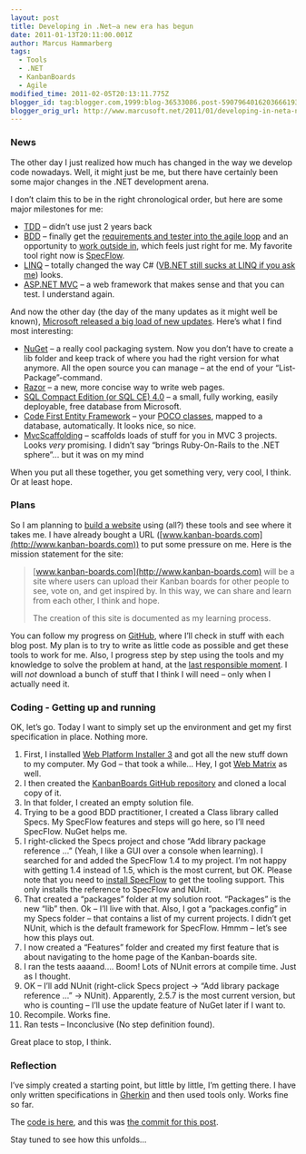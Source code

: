 ```yaml
---
layout: post
title: Developing in .Net–a new era has begun
date: 2011-01-13T20:11:00.001Z
author: Marcus Hammarberg
tags:
  - Tools
  - .NET
  - KanbanBoards
  - Agile
modified_time: 2011-02-05T20:13:11.775Z
blogger_id: tag:blogger.com,1999:blog-36533086.post-5907964016203666193
blogger_orig_url: http://www.marcusoft.net/2011/01/developing-in-neta-new-era-has-begun.html
---
```


### News

The other day I just realized how much has changed in the way we develop code nowadays. Well, it might just be me, but there have certainly been some major changes in the .NET development arena.

I don’t claim this to be in the right chronological order, but here are some major milestones for me:

- [TDD](http://en.wikipedia.org/wiki/Test-driven_development) – didn’t use just 2 years back
- [BDD](http://en.wikipedia.org/wiki/Behavior_Driven_Development) – finally get the [requirements and tester into the agile loop](http://www.marcusoft.net/2010/10/story-on-doing-outside-in-development.html) and an opportunity to [work outside in](http://www.marcusoft.net/2010/10/story-on-doing-outside-in-development.html), which feels just right for me. My favorite tool right now is [SpecFlow](http://www.specflow.org).
- [LINQ](http://msdn.microsoft.com/en-us/netframework/aa904594) – totally changed the way C# ([VB.NET still sucks at LINQ if you ask me](http://www.marcusoft.net/2010/02/vbnet-considered-harmful.html)) looks.
- [ASP.NET MVC](http://www.asp.net/mVC/) – a web framework that makes sense and that you can test. I understand again.

And now the other day (the day of the many updates as it might well be known), [Microsoft released a big load of new updates](http://weblogs.asp.net/scottgu/archive/2011/01/13/announcing-release-of-asp-net-mvc-3-iis-express-sql-ce-4-web-farm-framework-orchard-webmatrix.aspx). Here’s what I find most interesting:

- [NuGet](http://nuget.codeplex.com/) – a really cool packaging system. Now you don’t have to create a lib folder and keep track of where you had the right version for what anymore. All the open source you can manage – at the end of your “List-Package”-command.
- [Razor](http://weblogs.asp.net/scottgu/archive/2010/07/02/introducing-razor.aspx) – a new, more concise way to write web pages.
- [SQL Compact Edition (or SQL CE) 4.0](http://weblogs.asp.net/scottgu/archive/2011/01/11/vs-2010-sp1-and-sql-ce.aspx) – a small, fully working, easily deployable, free database from Microsoft.
- [Code First Entity Framework](http://weblogs.asp.net/scottgu/archive/2010/08/03/using-ef-code-first-with-an-existing-database.aspx) – your [POCO classes](http://stackoverflow.com/questions/250001/define-poco), mapped to a database, automatically. It looks nice, so nice.
- [MvcScaffolding](http://blog.stevensanderson.com/2011/01/13/scaffold-your-aspnet-mvc-3-project-with-the-mvcscaffolding-package/) – scaffolds loads of stuff for you in MVC 3 projects. Looks *very* promising. I didn’t say “brings Ruby-On-Rails to the .NET sphere”... but it was on my mind 

When you put all these together, you get something very, very cool, I think. Or at least hope.

### Plans

So I am planning to [build a website](https://github.com/marcusoftnet/KanbanBoards) using (all?) these tools and see where it takes me. I have already bought a URL ([www.kanban-boards.com](http://www.kanban-boards.com)) to put some pressure on me. Here is the mission statement for the site:

> [www.kanban-boards.com](http://www.kanban-boards.com) will be a site where users can upload their Kanban boards for other people to see, vote on, and get inspired by. In this way, we can share and learn from each other, I think and hope.
>
> The creation of this site is documented as my learning process.

You can follow my progress on [GitHub](https://github.com/marcusoftnet/KanbanBoards), where I’ll check in stuff with each blog post. My plan is to try to write as little code as possible and get these tools to work for me. Also, I progress step by step using the tools and my knowledge to solve the problem at hand, at the [last responsible moment](http://availagility.co.uk/2010/04/06/defining-the-last-responsible-moment/). I will *not* download a bunch of stuff that I think I will need – only when I actually need it.

### Coding - Getting up and running

OK, let’s go. Today I want to simply set up the environment and get my first specification in place. Nothing more.

1. First, I installed [Web Platform Installer 3](http://www.microsoft.com/web/gallery/install.aspx?appsxml=&appid=WebMatrix;MVC3) and got all the new stuff down to my computer. My God – that took a while... Hey, I got [Web Matrix](http://weblogs.asp.net/scottgu/archive/2010/07/06/introducing-webmatrix.aspx) as well.
2. I then created the [KanbanBoards GitHub repository](https://github.com/marcusoftnet/KanbanBoards) and cloned a local copy of it.
3. In that folder, I created an empty solution file.
4. Trying to be a good BDD practitioner, I created a Class library called Specs. My SpecFlow features and steps will go here, so I’ll need SpecFlow. NuGet helps me.
5. I right-clicked the Specs project and chose “Add library package reference ...” (Yeah, I like a GUI over a console when learning). I searched for and added the SpecFlow 1.4 to my project. I’m not happy with getting 1.4 instead of 1.5, which is the most current, but OK. Please note that you need to [install SpecFlow](http://www.specflow.org/downloads/installer.aspx) to get the tooling support. This only installs the reference to SpecFlow and NUnit.
6. That created a “packages” folder at my solution root. “Packages” is the new “lib” then. Ok – I’ll live with that. Also, I got a “packages.config” in my Specs folder – that contains a list of my current projects. I didn’t get NUnit, which is the default framework for SpecFlow. Hmmm – let’s see how this plays out.
7. I now created a “Features” folder and created my first feature that is about navigating to the home page of the Kanban-boards site.
8. I ran the tests aaaand.... Boom! Lots of NUnit errors at compile time. Just as I thought.
9. OK – I’ll add NUnit (right-click Specs project -> “Add library package reference ...” -> NUnit). Apparently, 2.5.7 is the most current version, but who is counting – I’ll use the update feature of NuGet later if I want to.
10. Recompile. Works fine.
11. Ran tests – Inconclusive (No step definition found).

Great place to stop, I think.

### Reflection

I’ve simply created a starting point, but little by little, I’m getting there. I have only written specifications in [Gherkin](https://github.com/aslakhellesoy/cucumber/wiki/gherkin) and then used tools only. Works fine so far.

The [code is here](https://github.com/marcusoftnet/KanbanBoards), and this was [the commit for this post](https://github.com/marcusoftnet/KanbanBoards/commit/ca8c3dbc285c75d087e98f5f7b6595e558ce34c5).

Stay tuned to see how this unfolds...
